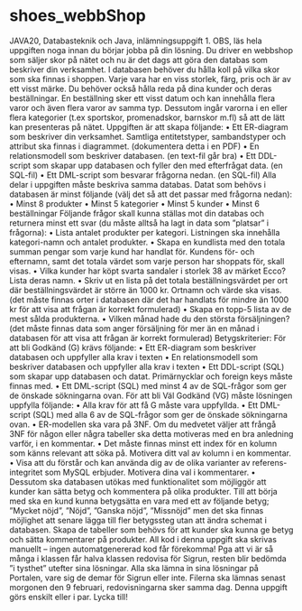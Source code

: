 # shoes_webbShop
JAVA20, Databasteknik och Java, inlämningsuppgift 1.
OBS, läs hela uppgiften noga innan du börjar jobba på din lösning.
Du driver en webbshop som säljer skor på nätet och nu är det dags att göra den databas som
beskriver din verksamhet.
I databasen behöver du hålla koll på vilka skor som ska finnas i shoppen. Varje vara har en viss
storlek, färg, pris och är av ett visst märke. Du behöver också hålla reda på dina kunder och deras
beställningar. En beställning sker ett visst datum och kan innehålla flera varor och även flera varor av
samma typ. Dessutom ingår varorna i en eller flera kategorier (t.ex sportskor, promenadskor,
barnskor m.fl) så att de lätt kan presenteras på nätet.
Uppgiften är att skapa följande:
• Ett ER-diagram som beskriver din verksamhet. Samtliga entitetstyper, sambandstyper och
attribut ska finnas i diagrammet. (dokumentera detta i en PDF)
• En relationsmodell som beskriver databasen. (en text-fil går bra)
• Ett DDL-script som skapar upp databasen och fyller den med efterfrågat data. (en SQL-fil)
• Ett DML-script som besvarar frågorna nedan. (en SQL-fil)
Alla delar i uppgiften måste beskriva samma databas.
Datat som behövs i databasen är minst följande (välj det så att det passar med frågorna nedan):
• Minst 8 produkter
• Minst 5 kategorier
• Minst 5 kunder
• Minst 6 beställningar
Följande frågor skall kunna ställas mot din databas och returnera minst ett svar (du måste alltså ha
lagt in data som ”platsar” i frågorna):
• Lista antalet produkter per kategori. Listningen ska innehålla kategori-namn och antalet
produkter.
• Skapa en kundlista med den totala summan pengar som varje kund har handlat för. Kundens
för- och efternamn, samt det totala värdet som varje person har shoppats för, skall visas.
• Vilka kunder har köpt svarta sandaler i storlek 38 av märket Ecco? Lista deras namn.
• Skriv ut en lista på det totala beställningsvärdet per ort där beställningsvärdet är större än
1000 kr. Ortnamn och värde ska visas. (det måste finnas orter i databasen där det har
handlats för mindre än 1000 kr för att visa att frågan är korrekt formulerad)
• Skapa en topp-5 lista av de mest sålda produkterna.
• Vilken månad hade du den största försäljningen? (det måste finnas data som anger
försäljning för mer än en månad i databasen för att visa att frågan är korrekt formulerad)
Betygskriterier:
För att bli Godkänd (G) krävs följande:
• Ett ER-diagram som beskriver databasen och uppfyller alla krav i texten
• En relationsmodell som beskriver databasen och uppfyller alla krav i texten
• Ett DDL-script (SQL) som skapar upp databasen och datat. Primärnycklar och foreign keys
måste finnas med.
• Ett DML-script (SQL) med minst 4 av de SQL-frågor som ger de önskade sökningarna ovan.
För att bli Väl Godkänd (VG) måste lösningen uppfylla följande:
• Alla krav för att få G måste vara uppfyllda.
• Ett DML-script (SQL) med alla 6 av de SQL-frågor som ger de önskade sökningarna ovan.
• ER-modellen ska vara på 3NF. Om du medvetet väljer att frångå 3NF för någon eller några
tabeller ska detta motiveras med en bra anledning varför, i en kommentar.
• Det måste finnas minst ett index för en kolumn som känns relevant att söka på. Motivera
ditt val av kolumn i en kommentar.
• Visa att du förstår och kan använda dig av de olika varianter av referens-integritet som
MySQL erbjuder. Motivera dina val i kommentarer.
• Dessutom ska databasen utökas med funktionalitet som möjliggör att kunder kan sätta
betyg och kommentera på olika produkter. Till att börja med ska en kund kunna betygsätta
en vara med ett av följande betyg; ”Mycket nöjd”, ”Nöjd”, ”Ganska nöjd”, ”Missnöjd” men
det ska finnas möjlighet att senare lägga till fler betygssteg utan att ändra schemat i
databasen. Skapa de tabeller som behövs för att kunder ska kunna ge betyg och sätta
kommentarer på produkter.
All kod i denna uppgift ska skrivas manuellt – ingen automatgenererad kod får förekomma!
Pga att vi är så många i klassen får halva klassen redovisa för Sigrun, resten blir bedömda ”i tysthet”
utefter sina lösningar. Alla ska lämna in sina lösningar på Portalen, vare sig de demar för Sigrun
eller inte. Filerna ska lämnas senast morgonen den 9 februari, redovisningarna sker samma dag.
Denna uppgift görs enskilt eller i par. Lycka till!

